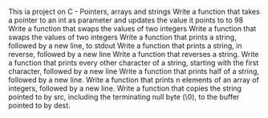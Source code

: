 This ia project on C - Pointers, arrays and strings
Write a function that takes a pointer to an int as parameter and updates the value it points to to 98
Write a function that swaps the values of two integers
Write a function that swaps the values of two integers
Write a function that prints a string, followed by a new line, to stdout
Write a function that prints a string, in reverse, followed by a new line
Write a function that reverses a string.
Write a function that prints every other character of a string, starting with the first character, followed by a new line
Write a function that prints half of a string, followed by a new line.
Write a function that prints n elements of an array of integers, followed by a new line.
Write a function that copies the string pointed to by src, including the terminating null byte (\0), to the buffer pointed to by dest.
